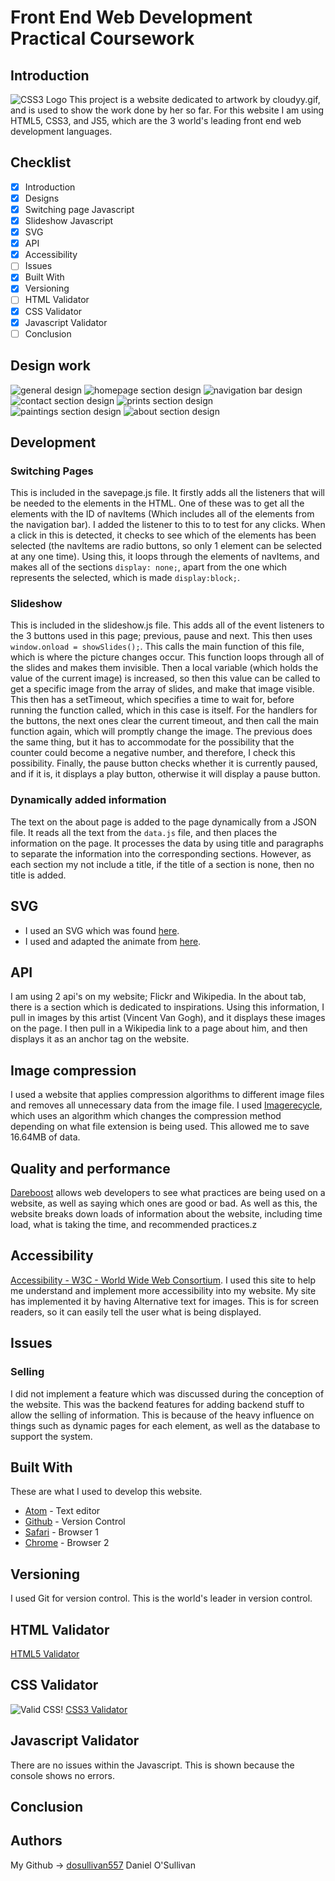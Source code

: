 # Front End Web Development Practical Coursework
## Introduction
![CSS3 Logo](https://qph.ec.quoracdn.net/main-qimg-b5ca36317a8735169463da56f520f4eb.webp)
This project is a website dedicated to artwork by cloudyy.gif, and is used to show the work done by her so far. For this website I am using HTML5, CSS3, and JS5, which are the 3 world's leading front end web development languages.
## Checklist
- [x] Introduction
- [x] Designs
- [x] Switching page Javascript
- [x] Slideshow Javascript
- [x] SVG
- [x] API
- [x] Accessibility
- [ ] Issues
- [x] Built With
- [x] Versioning
- [ ] HTML Validator
- [x] CSS Validator
- [x] Javascript Validator
- [ ] Conclusion
## Design work
![general design](images/designs/general.jpg)
![homepage section design](images/designs/home.jpg)
![navigation bar design](images/designs/navigation.jpg)
![contact section design](images/designs/contact.jpg)
![prints section design](images/designs/prints.jpg)
![paintings section design](images/designs/paintings.jpg)
![about section design](images/designs/about.jpg)

## Development
### Switching Pages
This is included in the savepage.js file. It firstly adds all the listeners that will be needed to the elements in the HTML. One of these was to get all the elements with the ID of navItems (Which includes all of the elements from the navigation bar). I added the listener to this to to test for any clicks. When a click in this is detected, it checks to see which of the elements has been selected (the navItems are radio buttons, so only 1 element can be selected at any one time). Using this, it loops through the elements of navItems, and makes all of the sections `display: none;`, apart from the one which represents the selected, which is made `display:block;`.
### Slideshow
This is included in the slideshow.js file. This adds all of the event listeners to the 3 buttons used in this page; previous, pause and next. This then uses `window.onload = showSlides();`. This calls the main function of this file, which is where the picture changes occur. This function loops through all of the slides and makes them invisible. Then a local variable (which holds the value of the current image) is increased, so then this value can be called to get a specific image from the array of slides, and make that image visible. This then has a setTimeout, which specifies a time to wait for, before running the function called, which in this case is itself. For the handlers for the buttons, the next ones clear the current timeout, and then call the main function again, which will promptly change the image. The previous does the same thing, but it has to accommodate for the possibility that the counter could become a negative number, and therefore, I check this possibility. Finally, the pause button checks whether it is currently paused, and if it is, it displays a play button, otherwise it will display a pause button.

### Dynamically added information
The text on the about page is added to the page dynamically from a JSON file. It reads all the text from the `data.js` file, and then places the information on the page. It processes the data by using title and paragraphs to separate the information into the corresponding sections. However, as each section my not include a title, if the title of a section is none, then no title is added.
## SVG
* I used an SVG which was found [here](https://commons.wikimedia.org/wiki/Category:SVG_cloud_icons).
* I used and adapted the animate from [here](http://www.tutorialized.com/tutorial/Create-a-Gently-Swaying-Image-With-CSS3-Animation/85877).

## API
I am using 2 api's on my website; Flickr and Wikipedia. In the about tab, there is a section which is dedicated to inspirations. Using this information, I pull in images by this artist (Vincent Van Gogh), and it displays these images on the page. I then pull in a Wikipedia link to a page about him, and then displays it as an anchor tag on the website.

## Image compression
I used a website that applies compression algorithms to different image files and removes all unnecessary data from the image file. I used [Imagerecycle](https://www.imagerecycle.com), which uses an algorithm which changes the compression method depending on what file extension is being used. This allowed me to save 16.64MB of data.
## Quality and performance
[Dareboost](https://www.dareboost.com/) allows web developers to see what practices are being used on a website, as well as saying which ones are good or bad. As well as this, the website breaks down loads of information about the website, including time load, what is taking the time, and recommended practices.z

## Accessibility
[Accessibility - W3C - World Wide Web Consortium](https://www.w3.org/standards/webdesign/accessibility). I used this site to help me understand and implement more accessibility into my website.
My site has implemented it by having Alternative text for images. This is for screen readers, so it can easily tell the user what is being displayed.

## Issues

### Selling
I did not implement a feature which was discussed during the conception of the website. This was the backend features for adding backend stuff to allow the selling of information. This is because of the heavy influence on things such as dynamic pages for each element, as well as the database to support the system.

## Built With
These are what I used to develop this website.
* [Atom](https://atom.io) - Text editor
* [Github](https://github.com) - Version Control
* [Safari](https://support.apple.com/en_GB/downloads/safari) - Browser 1
* [Chrome](https://www.google.com/chrome/browser/desktop/index.html) - Browser 2



## Versioning

I used Git for version control. This is the world's leader in version control.
## HTML Validator
[HTML5 Validator](https://validator.w3.org/)
## CSS Validator
![Valid CSS!](http://jigsaw.w3.org/css-validator/images/vcss)
[CSS3 Validator](https://jigsaw.w3.org/css-validator/)
## Javascript Validator
There are no issues within the Javascript. This is shown because the console shows no errors.
## Conclusion


## Authors

My Github -> [dosullivan557](https://github.com/dosullivan557)
Daniel O'Sullivan
